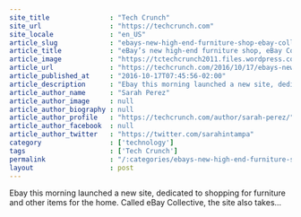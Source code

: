 ```yaml
---
site_title               : "Tech Crunch"
site_url                 : "https://techcrunch.com"
site_locale              : "en_US"
article_slug             : "ebays-new-high-end-furniture-shop-ebay-collective-includes-a-visual-search-engine"
article_title            : "eBay’s new high-end furniture shop, eBay Collective, includes a visual search engine"
article_image            : "https://tctechcrunch2011.files.wordpress.com/2016/10/ebay-collective-hero.png?w=764&h=400&crop=1"
article_url              : "https://techcrunch.com/2016/10/17/ebays-new-high-end-furniture-shop-ebay-collective-includes-a-visual-search-engine/"
article_published_at     : "2016-10-17T07:45:56-02:00"
article_description      : "Ebay this morning launched a new site, dedicated to shopping for furniture and other items for the home. Called eBay Collective, the site also takes..."
article_author_name      : "Sarah Perez"
article_author_image     : null
article_author_biography : null
article_author_profile   : "https://techcrunch.com/author/sarah-perez/"
article_author_facebook  : null
article_author_twitter   : "https://twitter.com/sarahintampa"
category                 : ['technology']
tags                     : ['Tech Crunch']
permalink                : "/:categories/ebays-new-high-end-furniture-shop-ebay-collective-includes-a-visual-search-engine/"
layout                   : post
---
```


Ebay this morning launched a new site, dedicated to shopping for furniture and other items for the home. Called eBay Collective, the site also takes...
